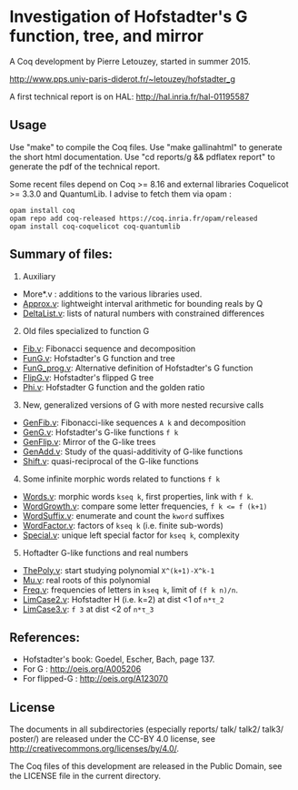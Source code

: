 
Investigation of Hofstadter's G function, tree, and mirror
==========================================================

A Coq development by Pierre Letouzey, started in summer 2015.

http://www.pps.univ-paris-diderot.fr/~letouzey/hofstadter_g

A first technical report is on HAL: http://hal.inria.fr/hal-01195587

Usage
-----

Use "make" to compile the Coq files.
Use "make gallinahtml" to generate the short html documentation.
Use "cd reports/g && pdflatex report" to generate the pdf of the technical report.

Some recent files depend on Coq >= 8.16 and external libraries Coquelicot >= 3.3.0
and QuantumLib. I advise to fetch them via opam :

```
opam install coq
opam repo add coq-released https://coq.inria.fr/opam/released
opam install coq-coquelicot coq-quantumlib
```

Summary of files:
----------------

1. Auxiliary
  - More*.v : additions to the various libraries used.
  - [Approx.v](Approx.v): lightweight interval arithmetic for bounding reals by Q 
  - [DeltaList.v](DeltaList.v): lists of natural numbers with constrained differences
2. Old files specialized to function G
  - [Fib.v](Fib.v): Fibonacci sequence and decomposition
  - [FunG.v](FunG.v): Hofstadter's G function and tree
  - [FunG_prog.v](FunG_prog.v): Alternative definition of Hofstadter's G function
  - [FlipG.v](FlipG.v): Hofstadter's flipped G tree
  - [Phi.v](Phi.v): Hofstadter G function and the golden ratio
3. New, generalized versions of G with more nested recursive calls
  - [GenFib.v](GenFib.v): Fibonacci-like sequences `A k` and decomposition
  - [GenG.v](GenG.v): Hofstadter's G-like functions `f k`
  - [GenFlip.v](GenFlip.v): Mirror of the G-like trees
  - [GenAdd.v](GenAdd.v): Study of the quasi-additivity of G-like functions
  - [Shift.v](Shift.v): quasi-reciprocal of the G-like functions
4. Some infinite morphic words related to functions `f k`
  - [Words.v](Words.v): morphic words `kseq k`, first properties, link with `f k`.
  - [WordGrowth.v](WordGrowth.v): compare some letter frequencies, `f k <= f (k+1)`
  - [WordSuffix.v](WordSuffix.v): enumerate and count the `kword` suffixes
  - [WordFactor.v](WordFactor.v): factors of `kseq k` (i.e. finite sub-words)
  - [Special.v](Special.v): unique left special factor for `kseq k`, complexity
5. Hoftadter G-like functions and real numbers
  - [ThePoly.v](ThePoly.v): start studying polynomial `X^(k+1)-X^k-1`
  - [Mu.v](Mu.v): real roots of this polynomial
  - [Freq.v](Freq.v): frequencies of letters in `kseq k`, limit of `(f k n)/n`.
  - [LimCase2.v](LimCase2.v): Hofstadter H (i.e. k=2) at dist <1 of `n*τ_2`
  - [LimCase3.v](LimCase3.v): `f 3` at dist <2 of `n*τ_3`


References:
----------

- Hofstadter's book: Goedel, Escher, Bach, page 137.
- For G : http://oeis.org/A005206
- For flipped-G : http://oeis.org/A123070

License
-------

The documents in all subdirectories (especially reports/ talk/ talk2/
talk3/ poster/) are released under the CC-BY 4.0 license,
see http://creativecommons.org/licenses/by/4.0/.

The Coq files of this development are released in the Public Domain,
see the LICENSE file in the current directory.

